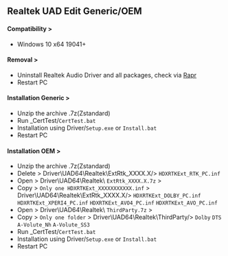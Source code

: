 ## Realtek UAD Edit Generic/OEM
#### Compatibility >
- Windows 10 x64 19041+
#### Removal >
- Uninstall Realtek Audio Driver and all packages, check via [Rapr][DriverStoreExplorer]
- Restart PC
#### Installation Generic >
- Unzip the archive .7z(Zstandard)
- Run _CertTest/`CertTest.bat`
- Installation using Driver/`Setup.exe` or `Install.bat`
- Restart PC
#### Installation OEM >
- Unzip the archive .7z(Zstandard)
- Delete > Driver\UAD64\Realtek\ExtRtk_XXXX.X/>
`HDXRTKExt_RTK_PC.inf`
- Open   > Driver\UAD64\Realtek\ `ExtRtk_XXXX.X.7z` >
- Copy   > `Only one HDXRTKExt_XXXXXXXXXXX.inf` > Driver\UAD64\Realtek\ExtRtk_XXXX.X/>
`HDXRTKExt_DOLBY_PC.inf`
`HDXRTKExt_XPERI4_PC.inf`
`HDXRTKExt_AVO4_PC.inf`
`HDXRTKExt_AVO_PC.inf`
- Open   > Driver\UAD64\Realtek\ `ThirdParty.7z` >
- Copy   > `Only one folder` > Driver\UAD64\Realtek\ThirdParty/>
`Dolby`
`DTS`
`A-Volute_Nh`
`A-Volute_SS3`
- Run _CertTest/`CertTest.bat`
- Installation using Driver/`Setup.exe` or `Install.bat`
- Restart PC

[DriverStoreExplorer]: https://github.com/lostindark/DriverStoreExplorer
